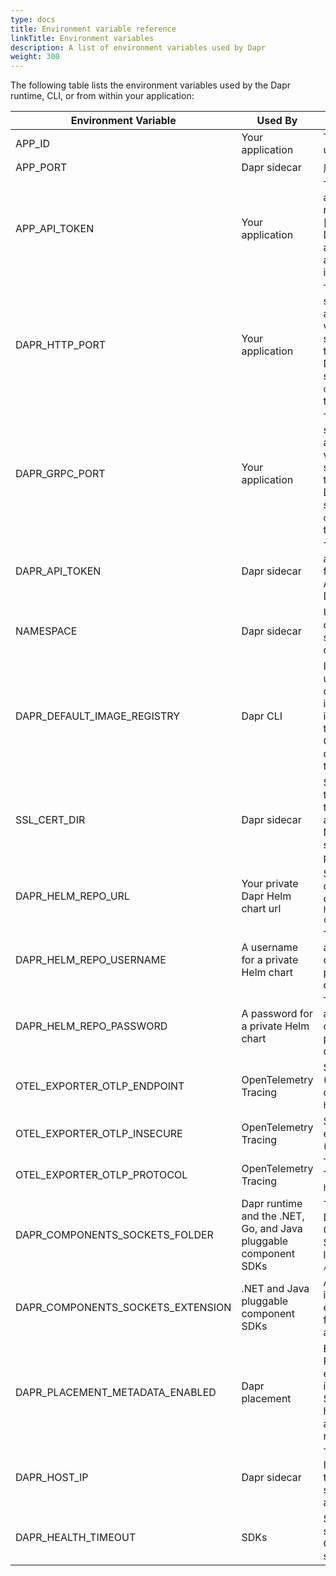 ```yaml
---
type: docs
title: Environment variable reference
linkTitle: Environment variables
description: A list of environment variables used by Dapr
weight: 300
---
```


The following table lists the environment variables used by the Dapr runtime, CLI, or from within your application:

| Environment Variable                                                                             | Used By                                                                          | Description                                                                                                                                                                                                                                                                                                                                                       |
| ------------------------------------------------------------------------------------------------ | -------------------------------------------------------------------------------- | ----------------------------------------------------------------------------------------------------------------------------------------------------------------------------------------------------------------------------------------------------------------------------------------------------------------------------------------------------------------- |
| APP_ID                                                                      | Your application                                                                 | The id for your application, used for service discovery                                                                                                                                                                                                                                                                                                           |
| APP_PORT                                                                    | Dapr sidecar                                                                     | 应用程序正在侦听的端口                                                                                                                                                                                                                                                                                                                                                       |
| APP_API_TOKEN                                          | Your application                                                                 | The token used by the application to authenticate requests from Dapr API. Read [authenticate requests from Dapr using token authentication]({{< ref app-api-token >}}) for more information.                                                               |
| DAPR_HTTP_PORT                                         | Your application                                                                 | The HTTP port that the Dapr sidecar is listening on. Your application should use this variable to connect to Dapr sidecar instead of hardcoding the port value. Set by the Dapr CLI run command for self-hosted or injected by the `dapr-sidecar-injector` into all the containers in the pod.                    |
| DAPR_GRPC_PORT                                         | Your application                                                                 | The gRPC port that the Dapr sidecar is listening on. Your application should use this variable to connect to Dapr sidecar instead of hardcoding the port value. Set by the Dapr CLI run command for self-hosted or injected by the `dapr-sidecar-injector` into all the containers in the pod.                    |
| DAPR_API_TOKEN                                         | Dapr sidecar                                                                     | The token used for Dapr API authentication for requests from the application. [Enable API token authentication in Dapr]({{< ref api-token >}}).                                                                                                            |
| NAMESPACE                                                                                        | Dapr sidecar                                                                     | Used to specify a component's [namespace in self-hosted mode]({{< ref component-scopes >}}).                                                                                                                                                                               |
| DAPR_DEFAULT_IMAGE_REGISTRY       | Dapr CLI                                                                         | In self-hosted mode, it is used to specify the default container registry to pull images from. When its value is set to `GHCR` or `ghcr`, it pulls the required images from Github container registry. To default to Docker hub, unset this environment variable.                                                 |
| SSL_CERT_DIR                                           | Dapr sidecar                                                                     | Specifies the location where the public certificates for all the trusted certificate authorities (CA) are located. Not applicable when the sidecar is running as a process in self-hosted mode.                                                                                                                |
| DAPR_HELM_REPO_URL                | Your private Dapr Helm chart url                                                 | Specifies a private Dapr Helm chart url, which defaults to the official Helm chart URL: `https://dapr.github.io/helm-charts`                                                                                                                                                                                                                      |
| DAPR_HELM_REPO_USERNAME           | A username for a private Helm chart                                              | The username required to access the private Dapr Helm chart. If it can be accessed publicly, this env variable does not need to be set                                                                                                                                                                                                            |
| DAPR_HELM_REPO_PASSWORD           | A password for a private Helm chart                                              | The password required to access the private Dapr helm chart. If it can be accessed publicly, this env variable does not need to be set                                                                                                                                                                                                            |
| OTEL_EXPORTER_OTLP_ENDPOINT       | OpenTelemetry Tracing                                                            | Sets the Open Telemetry (OTEL) server address, turns on tracing. (Example: `http://localhost:4318`)                                                                                                                                                                                         |
| OTEL_EXPORTER_OTLP_INSECURE       | OpenTelemetry Tracing                                                            | Sets the connection to the endpoint as unencrypted. (`true`, `false`)                                                                                                                                                                                                                                                          |
| OTEL_EXPORTER_OTLP_PROTOCOL       | OpenTelemetry Tracing                                                            | The OTLP protocol to use Transport protocol. (`grpc`, `http/protobuf`, `http/json`)                                                                                                                                                                                                                                            |
| DAPR_COMPONENTS_SOCKETS_FOLDER    | Dapr runtime and the .NET, Go, and Java pluggable component SDKs | The location or path where Dapr looks for Pluggable Components Unix Domain Socket files. If unset this location defaults to `/tmp/dapr-components-sockets`                                                                                                                                                                                        |
| DAPR_COMPONENTS_SOCKETS_EXTENSION | .NET and Java pluggable component SDKs                           | A per-SDK configuration that indicates the default file extension applied to socket files created by the SDKs. Not a Dapr-enforced behavior.                                                                                                                                                                                      |
| DAPR_PLACEMENT_METADATA_ENABLED   | Dapr placement                                                                   | Enable an endpoint for the Placement service that exposes placement table information on actor usage. Set to `true` to enable in self-hosted mode. [Learn more about the Placement API]({{< ref placement_api.md >}}) |
| DAPR_HOST_IP                                           | Dapr sidecar                                                                     | The host's chosen IP address. If not specified, will loop over the network interfaces and select the first non-loopback address it finds.                                                                                                                                                                                         |
| DAPR_HEALTH_TIMEOUT                                    | SDKs                                                                             | Sets the time on the "wait for sidecar" availability. Overrides the default timeout setting of 60 seconds.                                                                                                                                                                                                                        |
